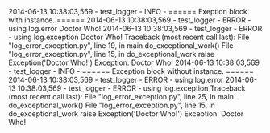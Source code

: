 2014-06-13 10:38:03,569 - test_logger - INFO - ====== Exeption block with instance. ======
2014-06-13 10:38:03,569 - test_logger - ERROR - using log.error Doctor Who!
2014-06-13 10:38:03,569 - test_logger - ERROR - using log.exception Doctor Who!
Traceback (most recent call last):
  File "log_error_exception.py", line 19, in main
    do_exceptional_work()
  File "log_error_exception.py", line 15, in do_exceptional_work
    raise Exception('Doctor Who!')
Exception: Doctor Who!
2014-06-13 10:38:03,569 - test_logger - INFO - ====== Exception block without instance. ======
2014-06-13 10:38:03,569 - test_logger - ERROR - using log.error
2014-06-13 10:38:03,569 - test_logger - ERROR - using log.exception
Traceback (most recent call last):
  File "log_error_exception.py", line 25, in main
    do_exceptional_work()
  File "log_error_exception.py", line 15, in do_exceptional_work
    raise Exception('Doctor Who!')
Exception: Doctor Who!

